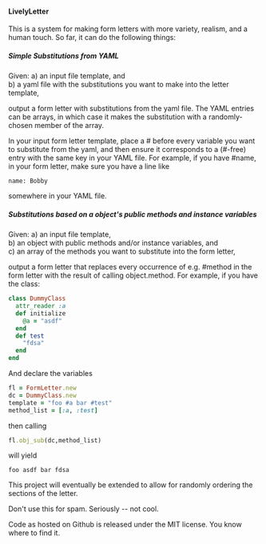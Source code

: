 #### LivelyLetter
This is a system for making form letters with more variety, realism, and a human touch.  So far, it can do the following things:

##### Simple Substitutions from YAML
Given:
a) an input file template, and  
b) a yaml file with the substitutions you want to make into the letter template,
				
output a form letter with substitutions from the yaml file. The YAML entries can be arrays, in which case it makes the substitution with a randomly-chosen member of the array.

In your input form letter template, place a # before every variable you want to substitute from the yaml, and then ensure it corresponds to a (#-free) entry with the same key in your YAML file. For example, if you have #name, in your form letter, make sure you have a line like 

    name: Bobby

somewhere in your YAML file.

##### Substitutions based on a object's public methods and instance variables
Given:
a) an input file template,  
b) an object with public methods and/or instance variables, and  
c) an array of the methods you want to substitute into the form letter, 

output a form letter that replaces every occurrence of e.g. #method in the form letter with the result of calling object.method.  For example, if you have the class:
```ruby
class DummyClass
  attr_reader :a
  def initialize
    @a = "asdf"
  end
  def test
    "fdsa"
  end
end
```

And declare the variables

```ruby
fl = FormLetter.new
dc = DummyClass.new
template = "foo #a bar #test"
method_list = [:a, :test]
```
then calling

```ruby
fl.obj_sub(dc,method_list)
```
will yield 

    foo asdf bar fdsa

This project will eventually be extended to allow for randomly ordering the sections of the letter. 

Don't use this for spam.  Seriously -- not cool.

Code as hosted on Github is released under the MIT license.  You know where to find it. 
